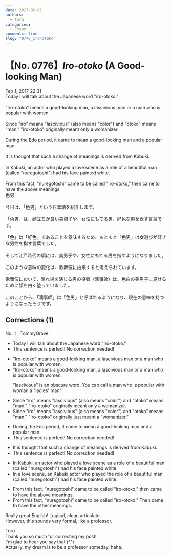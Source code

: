 ```yaml
---
date: 2017-02-01
authors:
  - toru
categories:
  - Essay
comments: true
slug: "0776_iro-otoko"
---
```


# 【No. 0776】<strong><em>Iro-otoko</em></strong> (A Good-looking Man)
<div class="date">Feb 1, 2017 22:31</div>
<div id="post"><div id="body_show_ori">
Today I will talk about the Japanese word "iro-otoko."<br/><br/>"Iro-otoko" means a good-looking man, a lascivious man or a man who is popular with women.<br/><br/>Since "iro" means "lascivious" (also means "color") and "otoko" means "man,"  "iro-otoko" originally meant only a womanizer.<br/><br/>During the Edo period, it came to mean a good-looking man and a popular man.<br/><br/>It is thought that such a change of meanings is derived from Kabuki.<br/><br/>In Kabuki, an actor who played a love scene as a role of a beautiful man (called "nuregotoshi") had his face painted white.<br/><br/>From this fact, "nuregotoshi" came to be called "iro-otoko," then came to have the above meanings.
</div></div>

<!-- more -->

<div id="post_ja"><div id="body_show_mo">
色男<br/><br/>今日は、「色男」という日本語を紹介します。<br/><br/>「色男」は、顔立ちが良い美男子や、女性にもてる男、好色な男を表す言葉です。<br/><br/>「色」は「好色」であることを意味するため、もともと「色男」は女遊びが好きな男性を指す言葉でした。<br/><br/>そして江戸時代の頃には、美男子や、女性にもてる男を指すようになりました。<br/><br/>このような意味の変化は、歌舞伎に由来すると考えられています。<br/><br/>歌舞伎において、濡れ場を演じる男の役者（濡事師）は、色白の美男子に見せるために顔を白く塗っていました。<br/><br/>このことから、「濡事師」は「色男」と呼ばれるようになり、現在の意味を持つようになったそうです。
</div></div>

## Corrections (1)
<div id="block"><div class="first_name"> No. 1　<span class="just_name">TommyGrove</span></div><div id="block2">
<ul class="correction_field">
<li class="incorrect">Today I will talk about the Japanese word "iro-otoko."</li>
<li class="corrected perfect">This sentence is perfect! No correction needed!</li>
</ul>
<ul class="correction_field">
<li class="incorrect">"Iro-otoko" means a good-looking man, a lascivious man or a man who is popular with women.</li>
<li class="corrected correct">
"Iro-otoko" means a good-looking man, a lascivious man or a man who is popular with women.
<p class="correction_comment">"lascivious" is an obscure word. You can call a man who is popular with woman a "ladies' man"</p>
</li>
</ul>
<ul class="correction_field">
<li class="incorrect">Since "iro" means "lascivious" (also means "color") and "otoko" means "man,"  "iro-otoko" originally meant only a womanizer.</li>
<li class="corrected correct">
Since "iro" means "lascivious" (also means "color") and "otoko" means "man," "iro-otoko" originally just meant a "womanizer."
</li>
</ul>
<ul class="correction_field">
<li class="incorrect">During the Edo period, it came to mean a good-looking man and a popular man.</li>
<li class="corrected perfect">This sentence is perfect! No correction needed!</li>
</ul>
<ul class="correction_field">
<li class="incorrect">It is thought that such a change of meanings is derived from Kabuki.</li>
<li class="corrected perfect">This sentence is perfect! No correction needed!</li>
</ul>
<ul class="correction_field">
<li class="incorrect">In Kabuki, an actor who played a love scene as a role of a beautiful man (called "nuregotoshi") had his face painted white.</li>
<li class="corrected correct">
In a love scene, an Kabuki actor who played the role of a beautiful man (called "nuregotoshi") had his face painted white.
</li>
</ul>
<ul class="correction_field">
<li class="incorrect">From this fact, "nuregotoshi" came to be called "iro-otoko," then came to have the above meanings.</li>
<li class="corrected correct">
From this fact, "nuregotoshi" came to be called "iro-otoko." Then came to have the other meanings. 
</li>
</ul>
<p class="comment_small">
 Really great English! Logical, clear, articulate.
 <br/>
 However, this sounds very formal, like a professor.
</p>

</div><div class="name"><span class="just_name">Toru</span><br>
Thank you so much for correcting my post!<br/>I'm glad to hear you say that (^^)<br/>Actually, my dream is to be a professor someday, haha.
</div>
</div>
